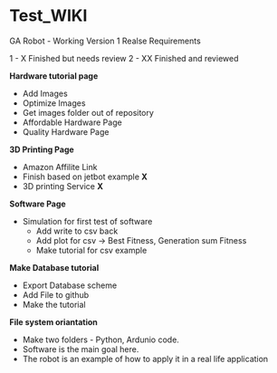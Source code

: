 # Test_WIKI

GA Robot - Working Version 1 Realse Requirements

1 - X Finished but needs review
2 - XX Finished and reviewed

<b>Hardware tutorial page</b>
 - Add Images
 - Optimize Images
 - Get images folder out of repository
 - Affordable Hardware Page
 - Quality Hardware Page
 
 
 <b>3D Printing Page</b>
  - Amazon Affilite Link
  - Finish based on jetbot example <b>X</b>
  - 3D printing Service <b>X</b>
  
  <b>Software Page</b> 
  - Simulation for first test of software 
      - Add write to csv back
      - Add plot for csv -> Best Fitness, Generation sum Fitness
      - Make tutorial for csv example
     
   <b>Make Database tutorial</b>
   - Export Database scheme
   - Add File to github
   - Make the tutorial
 
 <b>File system oriantation</b>
  - Make two folders - Python, Ardunio code.
  - Software is the main goal here.
  - The robot is an example of how to apply it in a real life application
  
  
  
